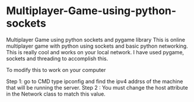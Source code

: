 # Multiplayer-Game-using-python-sockets
Multiplayer Game using python sockets and pygame library
This is online multiplayer game with python using sockets and basic python networking. This is really cool and works on your local network. I have used pygame, sockets and threading to accomplish this.


To modify this to work on your computer 

Step 1: go to CMD type ipconfig and find the ipv4 addrss of the machine that will be running the server. 
Step 2 : You must change the host attribute in the Network class to match this value. 
